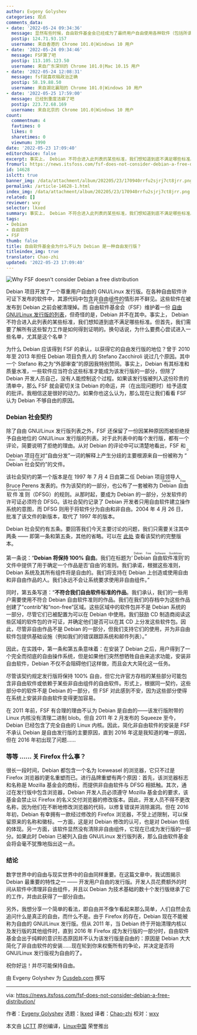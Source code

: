 ```yaml
---
author: Evgeny Golyshev
categories: 观点
comments_data:
- date: '2022-05-24 09:34:36'
  message: 显然有些时候，自由软件基金会已经成为了最终用户自由使用各种软件（包括所谓的自由软件和非自由软件）的某种阻碍。
  postip: 124.71.93.157
  username: 来自香港的 Chrome 101.0|Windows 10 用户
- date: '2022-05-24 09:34:46'
  message: FSF算了吧
  postip: 113.105.123.50
  username: 来自广东深圳的 Chrome 101.0|Mac 10.15 用户
- date: '2022-05-24 12:08:31'
  message: fsf就喜欢稿政治正确
  postip: 58.19.88.50
  username: 来自湖北襄阳的 Chrome 101.0|Windows 10 用户
- date: '2022-05-25 17:59:00'
  message: 已经到重度洁癖了吧
  postip: 223.72.68.169
  username: 来自北京的 Chrome 101.0|Windows 10 用户
count:
  commentnum: 4
  favtimes: 0
  likes: 0
  sharetimes: 0
  viewnum: 3990
date: '2022-05-23 17:09:40'
editorchoice: false
excerpt: 事实上， Debian 不符合进入此列表的某些标准，我们想知道到底不满足哪些标准。
fromurl: https://news.itsfoss.com/fsf-does-not-consider-debian-a-free-distribution/
id: 14628
islctt: true
banner_img: /data/attachment/album/202205/23/170940rrfu2sjrj7ct8jrr.png
permalink: /article-14628-1.html
index_img: /data/attachment/album/202205/23/170940rrfu2sjrj7ct8jrr.png.thumb.jpg
related: []
reviewer: wxy
selector: lkxed
summary: 事实上， Debian 不符合进入此列表的某些标准，我们想知道到底不满足哪些标准。
tags:
- Debian
- 自由软件
- FSF
thumb: false
title: 自由软件基金会为什么不认为 Debian 是一种自由发行版？
titleindex_img: true
translator: Chao-zhi
updated: '2022-05-23 17:09:40'
---
```


![Why FSF doesn't consider Debian a free distribution](/data/attachment/album/202205/23/170940rrfu2sjrj7ct8jrr.png)


Debian 项目开发了一个尊重用户自由的 G​​NU/Linux 发行版。在各种自由软件许可证下发布的软件中，其源代码中包含非自由组件的情形并不鲜见。这些软件在被发布到 Debian 之前会被清理掉。而<ruby> 自由软件基金会 <rt>  Free Software Foundation </rt></ruby>（FSF）维护着一份 [自由 GNU/Linux 发行版的列表](https://gnu.org/distros/free-distros.en.html)，但奇怪的是，Debian 并不在其中。事实上， Debian 不符合进入此列表的某些标准，我们想知道到底不满足哪些标准。但首先，我们需要了解所有这些智力工作是如何得到证明的。换句话说，为什么要费心尝试进入一些名单，尤其是这个名单？


为什么 Debian 应该得到 FSF 的承认，以获得它的自由发行版的地位？曾于 2010 年至 2013 年担任 Debian 项目负责人的 Stefano Zacchiroli 说过几个原因。其中一个 Stefano 称之为“外部审查”的原因我特别赞同。事实上，Debian 有其标准和质量水准，一些软件应当符合这些标准才能成为该发行版的一部分，但除了 Debian 开发人员自己，没有人能控制这个过程。如果该发行版被列入这份珍贵的清单中，那么 FSF 就会密切关注 Debian 的命运，并（在出现问题时）给予适度的批评。我相信这是很好的动力。如果你也这么认为，那么现在让我们看看 FSF 认为 Debian 不够自由的原因。


### Debian 社会契约


除了自由 GNU/Linux 发行版列表之外，FSF 还保留了一份因某种原因而被拒绝授予自由地位的 GNU/Linux 发行版的列表。对于此列表中的每个发行版，都有一个评论，简要说明了拒绝的理由。从对 Debian 的评论中可以清楚地看出，FSF 和 Debian 项目在对“自由分发”一词的解释上产生分歧的主要根源来自一份被称为 “<ruby> Debian 社会契约 <rt>  Debian Social Contract </rt></ruby>”的文件。


该社会契约的第一个版本是在 1997 年 7 月 4 日由第二任 Debian 项目领导人 Bruce Perens 发表的。作为该契约的一部分，也公布了一套被称为 <ruby> Debian 自由软件准则 <rt>  Debian Free Software Guidelines </rt></ruby>（DFSG）的规则。从那时起，要成为 Debian 的一部分，分发软件的许可证必须符合 DFSG。该社会契约记录了 Debian 开发者只用自由软件建立操作系统的意图，而 DFSG 则用于将软件分为自由和非自由。2004 年 4 月 26 日，批准了该文件的新版本，取代了 1997 年的版本。


Debian 社会契约有五条。要回答我们今天主要讨论的问题，我们只需要关注其中两条 —— 即第一条和第五条，其他的省略。可以在 [此处](https://debian.org/social_contract) 查看该契约的完整版本。


第一条说：“**Debian 将保持 100% 自由**。我们在标题为‘<ruby> Debian 自由软件准则 <rt>  Debian Free Software Guidelines </rt></ruby>’的文件中提供了用于确定一个作品是否‘自由’的准则。我们承诺，根据这些准则，Debian 系统及其所有组件将是自由的。我们将支持在 Debian 上创造或使用自由和非自由作品的人。我们永远不会让系统要求使用非自由组件。”


同时，第五条写道：“**不符合我们自由软件标准的作品**。我们承认，我们的一些用户需要使用不符合 Debian 自由软件准则的作品。我们在我们的存档中为这些作品创建了“contrib”和“non-free”区域。这些区域中的软件包并不是 Debian 系统的一部分，尽管它们已被配置为可以在 Debian 中使用。我们鼓励 CD 制造商阅读这些区域的软件包的许可证，并确定他们是否可以在其 CD 上分发这些软件包。因此，尽管非自由作品不是 Debian 的一部分，但我们支持它们的使用，并为非自由软件包提供基础设施（例如我们的错误跟踪系统和邮件列表）。”


因此，在实践中，第一条和第五条意味着：在安装了 Debian 之后，用户得到了一个完全而彻底的自由操作系统，但是如果他们突然想牺牲自由来追求功能，安装非自由软件，Debian 不仅不会阻碍他们这样做，而且会大大简化这一任务。


尽管该契约规定发行版将保持 100% 自由，但它允许官方存档的某些部分可能包含非自由软件或依赖于某些非自由组件的自由软件。形式上，根据同一契约，这些部分中的软件不是 Debian 的一部分，但 FSF 对此感到不安，因为这些部分使得在系统上安装非自由软件变得更加容易。


在 2011 年前，FSF 有合理的理由不认为 Debian 是自由的——该发行版附带的 Linux 内核没有清理二进制 blob。但自 2011 年 2 月发布的 Squeeze 至今，Debian 已经包含了完全自由的 Linux 内核。因此，简化非自由软件的安装是 FSF 不承认 Debian 是自由发行版的主要原因，直到 2016 年这是我知道的唯一原因，但在 2016 年初出现了问题……


### 等等 …… 关 Firefox 什么事？


很长一段时间，Debian 都包含一个名为 Iceweasel 的浏览器，它只不过是 Firefox 浏览器的更名重塑而已。进行品牌重塑有两个原因：首先，该浏览器标志和名称是 Mozilla 基金会的商标，而提供非自由软件与 DFSG 相抵触。其次，通过在发行版中包含浏览器，Debian 开发人员必须遵守 Mozilla 基金会的要求，该基金会禁止以 Firefox 的名义交付浏览器的修改版本。因此，开发人员不得不更改名称，因为他们在不断地修改浏览器的代码，以修复错误并消除漏洞。但在 2016 年初，Debian 有幸拥有一款经过修改的 Firefox 浏览器，不受上述限制，可以保留原来的名称和徽标。一方面，这是对 Debian 修改的认可，也是对 Debian 信任的体现。另一方面，该软件显然没有清除非自由组件，它现在已成为发行版的一部分。如果此时 Debian 已被列入自由 GNU/Linux 发行版列表，那么自由软件基金会将会毫不犹豫地指出这一点。


### 结论


数字世界中的自由与现实世界中的自由同样重要。在这篇文章中，我试图揭示 Debian 最重要的特性之一 —— 开发用户自由的发行版。开发人员花费额外的时间从软件中清理非自由组件，并且以 Debian 为技术基础的数十个发行版继承了它的工作，并由此获得了一部分自由。


另外，我想分享一个简单的看法，即自由并不像乍看起来那么简单，人们自然会去追问什么是真正的自由，而什么不是。由于 Firefox 的存在，Debian 现在不能被称为自由的 GNU/Linux 发行版。但从 2011 年，当 Debian 终于开始清理内核以及发行版的其他组件时，直到 2016 年 Firefox 成为发行版的一部分时，自由软件基金会出于纯粹的意识形态原因并不认为该发行版是自由的：原因是 Debian 大大简化了非自由软件的安装……现在轮到你来权衡所有的争论，并决定是否将 GNU/Linux 发行版视为自由的了。


祝你好运！并尽可能保持自由。


由 Evgeny Golyshev 为 [Cusdeb.com](https://wiki.cusdeb.com/Essays:Why_the_FSF_does_not_consider_Debian_as_a_free_distribution/en) 撰写




---


via: <https://news.itsfoss.com/fsf-does-not-consider-debian-a-free-distribution/>


作者：[Evgeny Golyshev](https://news.itsfoss.com/author/root/) 选题：[lkxed](https://github.com/lkxed) 译者：[Chao-zhi](https://github.com/Chao-zhi) 校对：[wxy](https://github.com/wxy)


本文由 [LCTT](https://github.com/LCTT/TranslateProject) 原创编译，[Linux中国](https://linux.cn/) 荣誉推出